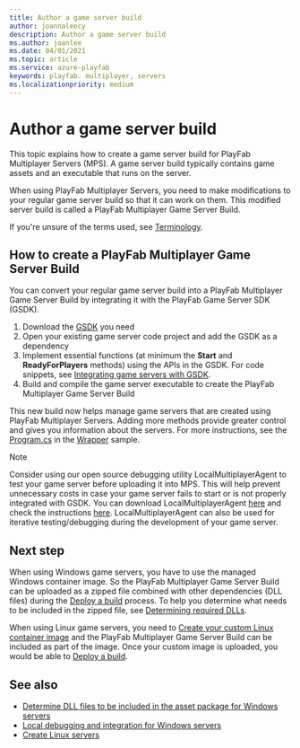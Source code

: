 ```yaml
---
title: Author a game server build
author: joannaleecy
description: Author a game server build
ms.author: joanlee
ms.date: 04/01/2021
ms.topic: article
ms.service: azure-playfab
keywords: playfab. multiplayer, servers
ms.localizationpriority: medium
---
```


# Author a game server build

This topic explains how to create a game server build for PlayFab Multiplayer Servers (MPS). A game server build typically contains game assets and an executable that runs on the server.

When using PlayFab Multiplayer Servers, you need to make modifications to your regular game server build so that it can work on them. This modified server build is called a PlayFab Multiplayer Game Server Build.

If you're unsure of the terms used, see [Terminology](server-terms.md).

## How to create a PlayFab Multiplayer Game Server Build

You can convert your regular game server build into a PlayFab Multiplayer Game Server Build by integrating it with the PlayFab Game Server SDK (GSDK). 

1. Download the [GSDK](server-sdks.md) you need
2. Open your existing game server code project and add the GSDK as a dependency
3. Implement essential functions (at minimum the __Start__ and __ReadyForPlayers__ methods) using the APIs in the GSDK. For code snippets, see [Integrating game servers with GSDK](integrating-game-servers-with-gsdk.md).
4. Build and compile the game server executable to create the PlayFab Multiplayer Game Server Build

This new build now helps manage game servers that are created using PlayFab Multiplayer Servers. Adding more methods provide greater control and gives you information about the servers. For more instructions, see the [Program.cs](https://github.com/PlayFab/MpsSamples/blob/master/wrappingGsdk/wrapper/Program.cs) in the [Wrapper](wrapper-sample.md) sample.

> [!Note]
> Consider using our open source debugging utility LocalMultiplayerAgent to test your game server before uploading it into MPS. This will help prevent unnecessary costs in case your game server fails to start or is not properly integrated with GSDK. You can download LocalMultiplayerAgent [here](https://github.com/PlayFab/MpsAgent) and check the instructions [here](locally-debugging-game-servers-and-integration-with-playfab.md). LocalMultiplayerAgent can also be used for iterative testing/debugging during the development of your game server.

## Next step

When using Windows game servers, you have to use the managed Windows container image. So the PlayFab Multiplayer Game Server Build can be uploaded as a zipped file combined with other dependencies (DLL files) during the [Deploy a build](deploying-playfab-multiplayer-server-builds.md) process. To help you determine what needs to be included in the zipped file, see [Determining required DLLs](determining-required-dlls.md).

When using Linux game servers, you need to [Create your custom Linux container image](deploying-linux-based-builds.md) and the PlayFab Multiplayer Game Server Build can be included as part of the image. Once your custom image is uploaded, you would be able to [Deploy a build](deploying-playfab-multiplayer-server-builds.md).

## See also

* [Determine DLL files to be included in the asset package for Windows servers](determining-required-dlls.md)
* [Local debugging and integration for Windows servers](locally-debugging-game-servers-and-integration-with-playfab.md)
* [Create Linux servers](deploying-linux-based-builds.md)